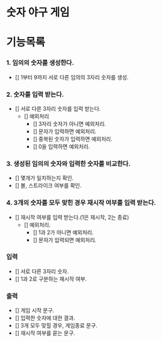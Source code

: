 # 숫자 야구 게임

# 기능목록

### 1. 임의의 숫자를 생성한다.

- [] 1부터 9까지 서로 다른 임의의 3자리 숫자를 생성.

### 2. 숫자를 입력 받는다.

- []  서로 다른 3자리 숫자를 입력 받는다.
    - [] 예외처리
        - [] 3자리 숫자가 아니면 예외처리.
        - [] 문자가 입력하면 예외처리.
        - [] 중복된 숫자가 입력하면 예외처리.
        - [] 0을 입력하면 예외처리.

### 3. 생성된 임의의 숫자와 입력한 숫자를 비교한다.

- [] 몇개가 일치하는지 확인.
- [] 볼, 스트라이크 여부를 확인.

### 4. 3개의 숫자를 모두 맞힌 경우 재시작 여부를 입력 받는다.

- [] 재시작 여부를 입력 받는다.(1은 재시작, 2는 종료)
    - [] 예외처리.
        - [] 1과 2가 아니면 예외처리.
        - [] 문자가 입력되면 예외처리.
        
### 입력

- [] 서로 다른 3자리 숫자.
- [] 1과 2로 구분하는 재시작 여부.

### 출력

- [] 게임 시작 문구.
- [] 입력한 숫자에 대한 결과.
- [] 3개 모두 맞힐 경우, 게임종료 문구.
- [] 재시작 여부를 묻는 문구.